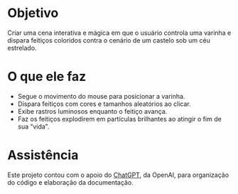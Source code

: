 # Objetivo

Criar uma cena interativa e mágica em que o usuário controla uma varinha e dispara feitiços coloridos contra o cenário de um castelo sob um céu estrelado.

# O que ele faz

- Segue o movimento do mouse para posicionar a varinha.
- Dispara feitiços com cores e tamanhos aleatórios ao clicar.
- Exibe rastros luminosos enquanto o feitiço avança.
- Faz os feitiços explodirem em partículas brilhantes ao atingir o fim de sua “vida”.

#  Assistência

Este projeto contou com o apoio do [ChatGPT](https://openai.com/chatgpt), da OpenAI, para organização do código e elaboração da documentação.
